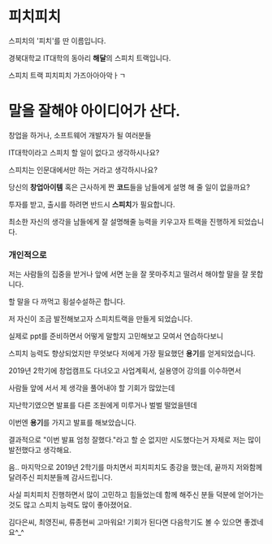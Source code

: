 # 피치피치
스피치의 '피치'를 딴 이름입니다.

경북대학교 IT대학의 동아리 **해달**의 스피치 트랙입니다.

스피치 트랙 피치피치 가즈아아아악ㅏㄱ

# 말을 잘해야 아이디어가 산다.
창업을 하거나, 소프트웨어 개발자가 될 여러분들

IT대학이라고 스피치 할 일이 없다고 생각하시나요?

스피치는 인문대에서만 하는 거라고 생각하시나요?

당신의 **창업아이템** 혹은 근사하게 짠 **코드**들을 남들에게 설명 해 줄 일이 없을까요?

투자를 받고, 출시를 하려면 반드시 **스피치**가 필요합니다.

최소한 자신의 생각을 남들에게 잘 설명해줄 능력을 키우고자 트랙을 진행하게 되었습니다.

### 개인적으로
저는 사람들의 집중을 받거나 앞에 서면 눈을 잘 못마주치고 떨려서 해야할 말을 잘 못합니다.

할 말을 다 까먹고 횡설수설하곤 합니다.

저 자신이 조금 발전해보고자 스피치트랙을 만들게 되었습니다.

실제로 ppt를 준비하면서 어떻게 말할지 고민해보고 모여서 연습하다보니

스피치 능력도 향상되었지만 무엇보다 저에게 가장 필요했던 **용기**를 얻게되었습니다.

2019년 2학기에 창업캠프도 다녀오고 사업계획서, 실용영어 강의를 이수하면서

사람들 앞에 서서 제 생각을 풀어내야 할 기회가 많았는데

지난학기였으면 발표를 다른 조원에게 미루거나 벌벌 떨었을텐데

이번엔 **용기**를 가지고 발표를 해보았습니다.

결과적으로 "이번 발표 엄청 잘했다."라고 할 순 없지만 시도했다는거 자체로 저는 많이 발전했다고 생각해요.

음.. 마지막으로 2019년 2학기를 마치면서 피치피치도 종강을 했는데, 끝까지 저와함께 달려주신 피치분들께 감사드립니다.

사실 피치피치 진행하면서 많이 고민하고 힘들었는데 함께 해주신 분들 덕분에 얻어가는 것도 많고 스피치 능력도 많이 좋아졌어요.

김다은씨, 최영진씨, 류종현씨 고마워요! 기회가 된다면 다음학기도 볼 수 있으면 좋겠네요^_^
